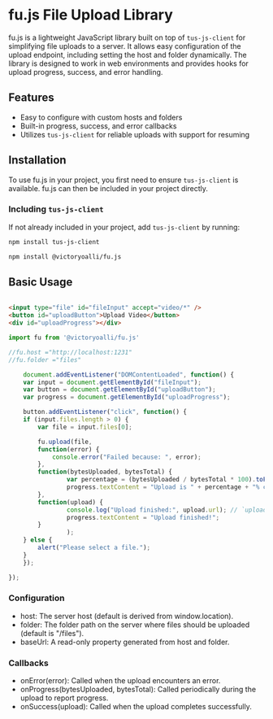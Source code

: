 # fu.js File Upload Library

fu.js is a lightweight JavaScript library built on top of `tus-js-client` for simplifying file uploads to a server. It allows easy configuration of the upload endpoint, including setting the host and folder dynamically. The library is designed to work in web environments and provides hooks for upload progress, success, and error handling.

## Features

- Easy to configure with custom hosts and folders
- Built-in progress, success, and error callbacks
- Utilizes `tus-js-client` for reliable uploads with support for resuming

## Installation

To use fu.js in your project, you first need to ensure `tus-js-client` is available. fu.js can then be included in your project directly.

### Including `tus-js-client`

If not already included in your project, add `tus-js-client` by running:

```bash
npm install tus-js-client
```

```bash
npm install @victoryoalli/fu.js
```

## Basic Usage

```html

<input type="file" id="fileInput" accept="video/*" />
<button id="uploadButton">Upload Video</button>
<div id="uploadProgress"></div>
```

```js
import fu from '@victoryoalli/fu.js'

//fu.host ="http://localhost:1231"
//fu.folder ="files"

    document.addEventListener("DOMContentLoaded", function() {
    var input = document.getElementById("fileInput");
    var button = document.getElementById("uploadButton");
    var progress = document.getElementById("uploadProgress");

    button.addEventListener("click", function() {
    if (input.files.length > 0) {
        var file = input.files[0];

        fu.upload(file,
        function(error) {
            console.error("Failed because: ", error);
        },
        function(bytesUploaded, bytesTotal) {
                var percentage = (bytesUploaded / bytesTotal * 100).toFixed(2);
                progress.textContent = "Upload is " + percentage + "% complete";
        },
        function(upload) {
                console.log("Upload finished:", upload.url); // `upload.url` needs to be handled differently as `upload` is not defined in this scope
                progress.textContent = "Upload finished!";
        }
                );
    } else {
        alert("Please select a file.");
    }
    });

});

```

### Configuration

* host: The server host (default is derived from window.location).
* folder: The folder path on the server where files should be uploaded (default is "/files").
* baseUrl: A read-only property generated from host and folder.

### Callbacks

* onError(error): Called when the upload encounters an error.
* onProgress(bytesUploaded, bytesTotal): Called periodically during the upload to report progress.
* onSuccess(upload): Called when the upload completes successfully.
